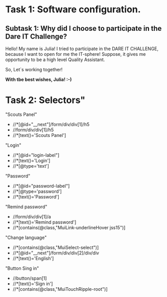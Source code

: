# Task 1: Software configuration.
## Subtask 1: Why did I choose to participate in the Dare IT Challenge?
Hello! My name is Julia!
I tried to participate in the DARE IT CHALLENGE, because I want to open for me the IT-sphere!
Suppose, it gives me opportunity to be a high level Quality Assistant.

So, Let`s working together!

**With tbe best wishes, Julia! :-)**

# Task 2: Selectors"
"Scouts Panel"

* //*[@id="__next"]/form/div/div[1]/h5
* //form/div/div[1]/h5
* //*[text()='Scouts Panel']

"Login"
* //*[@id="login-label"]
* //*[text()='Login']
* //*[@type='text']

 "Password"
* //*[@id="password-label"]
* //*[@type='password']
* //*[text()='Password']

"Remind password"
* //form/div/div[1]/a
* //*[text()='Remind password']
* //*[contains(@class,"MuiLink-underlineHover jss15")]

"Change language"
* //*[contains(@class,"MuiSelect-select")]
* //*[@id="__next"]/form/div/div[2]/div/div
* //*[text()='English']

"Button Sing in"
* //button/span[1]
* //*[text()='Sign in']
* //*[contains(@class,"MuiTouchRipple-root")]

